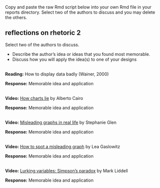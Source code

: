 
Copy and paste the raw Rmd script below into your own Rmd file in your
reports directory. Select two of the authors to discuss and you may
delete the others.

## reflections on rhetoric 2

Select two of the authors to discuss.

  - Describe the author’s idea or ideas that you found most memorable.
  - Discuss how you will apply the idea(s) to one of your designs

<br> **Reading:** How to display data badly (Wainer, 2000)

**Response:** Memorable idea and application

<br> **Video:** [How charts
lie](https://www.youtube.com/watch?v=Cd046xZhO_8&t=21m29s) by Alberto
Cairo

**Response:** Memorable idea and application

<br> **Video:** [Misleading graphs in real
life](https://www.youtube.com/watch?time_continue=1&v=1F7gm_BG0iQ) by
Stephanie Glen

**Response:** Memorable idea and application

<br> **Video:** [How to spot a misleading
graph](https://www.youtube.com/watch?v=E91bGT9BjYk) by Lea Gaslowitz

**Response:** Memorable idea and application

<br> **Video:** [Lurking variables: Simpson’s
paradox](https://www.youtube.com/watch?v=sxYrzzy3cq8) by Mark Liddell

**Response:** Memorable idea and application
